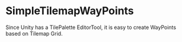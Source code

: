 # SimpleTilemapWayPoints
Since Unity has a TilePalette EditorTool, it is easy to create WayPoints based on Tilemap Grid.
